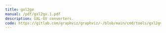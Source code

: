 ```yaml
---
title: gxl2gv
manual: /pdf/gxl2gv.1.pdf
description: GXL-GV converters.
code: https://gitlab.com/graphviz/graphviz/-/blob/main/cmd/tools/gxl2gv.c
---
```

